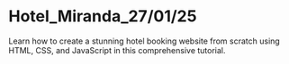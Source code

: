 # Hotel_Miranda_27/01/25
Learn how to create a stunning hotel booking website from scratch using HTML, CSS, and JavaScript in this comprehensive tutorial.
